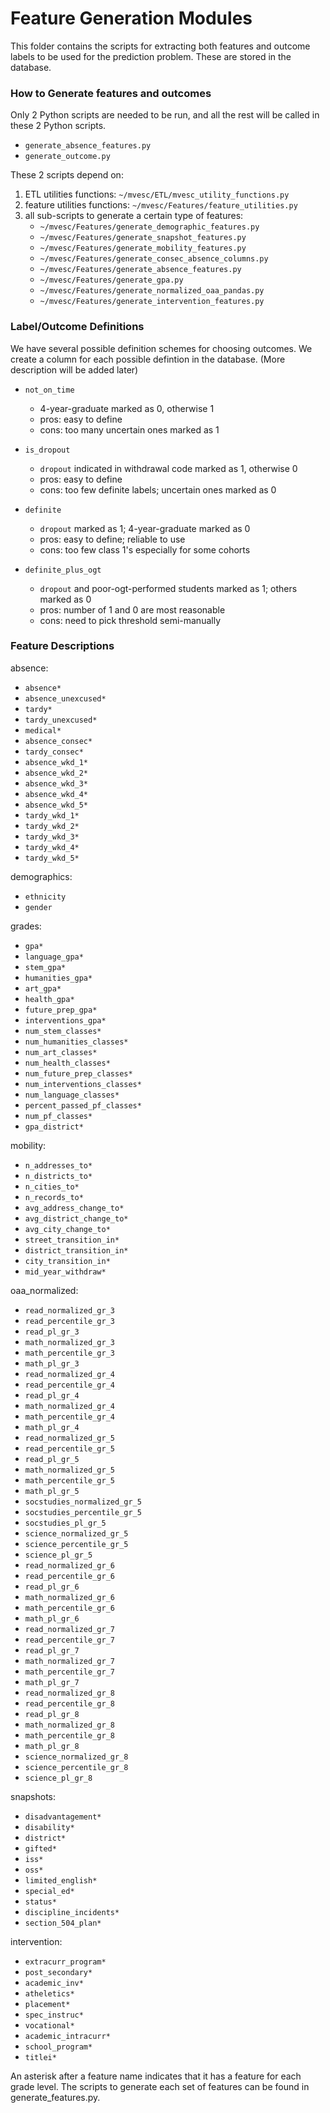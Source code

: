 # Feature Generation Modules

This folder contains the scripts for extracting both features and outcome labels to be used for the prediction problem. 
These are stored in the database.

### How to Generate features and outcomes
Only 2 Python scripts are needed to be run, and all the rest will be called in these 2 Python scripts.
 * `generate_absence_features.py` 
 * `generate_outcome.py`

These 2 scripts depend on:
 1. ETL utilities functions: `~/mvesc/ETL/mvesc_utility_functions.py`
 2. feature utilities functions: `~/mvesc/Features/feature_utilities.py`
 3. all sub-scripts to generate a certain type of features:
    * `~/mvesc/Features/generate_demographic_features.py`
    * `~/mvesc/Features/generate_snapshot_features.py`
    * `~/mvesc/Features/generate_mobility_features.py`
    * `~/mvesc/Features/generate_consec_absence_columns.py`
    * `~/mvesc/Features/generate_absence_features.py`
    * `~/mvesc/Features/generate_gpa.py`
    * `~/mvesc/Features/generate_normalized_oaa_pandas.py`
    * `~/mvesc/Features/generate_intervention_features.py`
 
### Label/Outcome Definitions

We have several possible definition schemes for choosing outcomes. We create a column for each possible defintion in the database.
(More description will be added later)
 * `not_on_time`
    - 4-year-graduate marked as 0, otherwise 1
    - pros: easy to define
    - cons: too many uncertain ones marked as 1
 * `is_dropout`
    - `dropout` indicated in withdrawal code marked as 1, otherwise 0
    - pros: easy to define
    - cons: too few definite labels; uncertain ones marked as 0
 * `definite`
    - `dropout` marked as 1; 4-year-graduate marked as 0
    - pros: easy to define; reliable to use
    - cons: too few class 1's especially for some cohorts

 * `definite_plus_ogt`
    - `dropout` and poor-ogt-performed students marked as 1; others marked as 0
    - pros: number of 1 and 0 are most reasonable
    - cons: need to pick threshold semi-manually

### Feature Descriptions
absence:
  * `absence*`
  * `absence_unexcused*`
  * `tardy*`
  * `tardy_unexcused*`
  * `medical*`
  * `absence_consec*`
  * `tardy_consec*`
  * `absence_wkd_1*`
  * `absence_wkd_2*`
  * `absence_wkd_3*`
  * `absence_wkd_4*`
  * `absence_wkd_5*`
  * `tardy_wkd_1*`
  * `tardy_wkd_2*`
  * `tardy_wkd_3*`
  * `tardy_wkd_4*`
  * `tardy_wkd_5*`

demographics:
  * `ethnicity`
  * `gender`

grades:
  * `gpa*`
  * `language_gpa*`
  * `stem_gpa*`
  * `humanities_gpa*`
  * `art_gpa*`
  * `health_gpa*`
  * `future_prep_gpa*`
  * `interventions_gpa*`
  * `num_stem_classes*`
  * `num_humanities_classes*`
  * `num_art_classes*`
  * `num_health_classes*`
  * `num_future_prep_classes*`
  * `num_interventions_classes*`
  * `num_language_classes*`
  * `percent_passed_pf_classes*`
  * `num_pf_classes*`
  * `gpa_district*`

mobility:
  * `n_addresses_to*`
  * `n_districts_to*`
  * `n_cities_to*`
  * `n_records_to*`
  * `avg_address_change_to*`
  * `avg_district_change_to*`
  * `avg_city_change_to*`
  * `street_transition_in*`
  * `district_transition_in*`
  * `city_transition_in*`
  * `mid_year_withdraw*`

oaa_normalized:
  * `read_normalized_gr_3`
  * `read_percentile_gr_3`
  * `read_pl_gr_3`
  * `math_normalized_gr_3`
  * `math_percentile_gr_3`
  * `math_pl_gr_3`
  * `read_normalized_gr_4`
  * `read_percentile_gr_4`
  * `read_pl_gr_4`
  * `math_normalized_gr_4`
  * `math_percentile_gr_4`
  * `math_pl_gr_4`
  * `read_normalized_gr_5`
  * `read_percentile_gr_5`
  * `read_pl_gr_5`
  * `math_normalized_gr_5`
  * `math_percentile_gr_5`
  * `math_pl_gr_5`
  * `socstudies_normalized_gr_5`
  * `socstudies_percentile_gr_5`
  * `socstudies_pl_gr_5`
  * `science_normalized_gr_5`
  * `science_percentile_gr_5`
  * `science_pl_gr_5`
  * `read_normalized_gr_6`
  * `read_percentile_gr_6`
  * `read_pl_gr_6`
  * `math_normalized_gr_6`
  * `math_percentile_gr_6`
  * `math_pl_gr_6`
  * `read_normalized_gr_7`
  * `read_percentile_gr_7`
  * `read_pl_gr_7`
  * `math_normalized_gr_7`
  * `math_percentile_gr_7`
  * `math_pl_gr_7`
  * `read_normalized_gr_8`
  * `read_percentile_gr_8`
  * `read_pl_gr_8`
  * `math_normalized_gr_8`
  * `math_percentile_gr_8`
  * `math_pl_gr_8`
  * `science_normalized_gr_8`
  * `science_percentile_gr_8`
  * `science_pl_gr_8`

snapshots:
  * `disadvantagement*`
  * `disability*`
  * `district*`
  * `gifted*`
  * `iss*`
  * `oss*`
  * `limited_english*`
  * `special_ed*`
  * `status*`
  * `discipline_incidents*`
  * `section_504_plan*`

intervention:
  * `extracurr_program*`
  * `post_secondary*`
  * `academic_inv*`
  * `atheletics*`
  * `placement*`
  * `spec_instruc*`
  * `vocational*`
  * `academic_intracurr*`
  * `school_program*`
  * `titlei*`
  
An asterisk after a feature name indicates that it has a feature for each grade level.
The scripts to generate each set of features can be found in generate_features.py.
